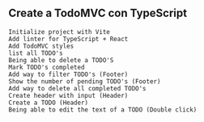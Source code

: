 ## Create a TodoMVC con TypeScript

    Initialize project with Vite
    Add linter for TypeScript + React
    Add TodoMVC styles
    list all TODO's
    Being able to delete a TODO'S
    Mark TODO's completed
    Add way to filter TODO's (Footer)
    Show the number of pending TODO's (Footer)
    Add way to delete all completed TODO's
    Create header with input (Header)
    Create a TODO (Header)
    Being able to edit the text of a TODO (Double click)
